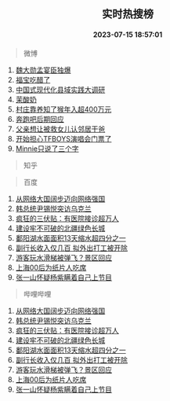 <div align="center"><h2>实时热搜榜</h2><h4>2023-07-15 18:57:01</h4></div>

> 微博  

1. [魏大勋孟宴臣独爆](https://s.weibo.com/weibo?q=%23%E9%AD%8F%E5%A4%A7%E5%8B%8B%E5%AD%9F%E5%AE%B4%E8%87%A3%E7%8B%AC%E7%88%86%23&t=31&band_rank=1&Refer=top)<br />
2. [福宝吃醋了](https://s.weibo.com/weibo?q=%23%E7%A6%8F%E5%AE%9D%E5%90%83%E9%86%8B%E4%BA%86%23&t=31&band_rank=2&Refer=top)<br />
3. [中国式现代化县域实践大调研](https://s.weibo.com/weibo?q=%23%E4%B8%AD%E5%9B%BD%E5%BC%8F%E7%8E%B0%E4%BB%A3%E5%8C%96%E5%8E%BF%E5%9F%9F%E5%AE%9E%E8%B7%B5%E5%A4%A7%E8%B0%83%E7%A0%94%23&t=31&band_rank=3&Refer=top)<br />
4. [茉酸奶](https://s.weibo.com/weibo?q=%E8%8C%89%E9%85%B8%E5%A5%B6&t=31&band_rank=4&Refer=top)<br />
5. [村庄靠养知了猴年入超400万元](https://s.weibo.com/weibo?q=%23%E6%9D%91%E5%BA%84%E9%9D%A0%E5%85%BB%E7%9F%A5%E4%BA%86%E7%8C%B4%E5%B9%B4%E5%85%A5%E8%B6%85400%E4%B8%87%E5%85%83%23&t=31&band_rank=5&Refer=top)<br />
6. [奔跑吧后期回应](https://s.weibo.com/weibo?q=%23%E5%A5%94%E8%B7%91%E5%90%A7%E5%90%8E%E6%9C%9F%E5%9B%9E%E5%BA%94%23&t=31&band_rank=6&Refer=top)<br />
7. [父亲想让被救女儿认邻居干爸](https://s.weibo.com/weibo?q=%23%E7%88%B6%E4%BA%B2%E6%83%B3%E8%AE%A9%E8%A2%AB%E6%95%91%E5%A5%B3%E5%84%BF%E8%AE%A4%E9%82%BB%E5%B1%85%E5%B9%B2%E7%88%B8%23&t=31&band_rank=7&Refer=top)<br />
8. [开始担心TFBOYS演唱会门票了](https://s.weibo.com/weibo?q=%23%E5%BC%80%E5%A7%8B%E6%8B%85%E5%BF%83TFBOYS%E6%BC%94%E5%94%B1%E4%BC%9A%E9%97%A8%E7%A5%A8%E4%BA%86%23&t=31&band_rank=8&Refer=top)<br />
9. [Minnie只说了三个字](https://s.weibo.com/weibo?q=%23Minnie%E5%8F%AA%E8%AF%B4%E4%BA%86%E4%B8%89%E4%B8%AA%E5%AD%97%23&t=31&band_rank=9&Refer=top)<br />

> 知乎  


> 百度  

1. [从网络大国阔步迈向网络强国](https://www.baidu.com/s?wd=%E4%BB%8E%E7%BD%91%E7%BB%9C%E5%A4%A7%E5%9B%BD%E9%98%94%E6%AD%A5%E8%BF%88%E5%90%91%E7%BD%91%E7%BB%9C%E5%BC%BA%E5%9B%BD&sa=fyb_news&rsv_dl=fyb_news)<br />
2. [韩总统尹锡悦突访乌克兰](https://www.baidu.com/s?wd=%E9%9F%A9%E6%80%BB%E7%BB%9F%E5%B0%B9%E9%94%A1%E6%82%A6%E7%AA%81%E8%AE%BF%E4%B9%8C%E5%85%8B%E5%85%B0&sa=fyb_news&rsv_dl=fyb_news)<br />
3. [疯狂的三伏贴：有医院接诊超万人](https://www.baidu.com/s?wd=%E7%96%AF%E7%8B%82%E7%9A%84%E4%B8%89%E4%BC%8F%E8%B4%B4%EF%BC%9A%E6%9C%89%E5%8C%BB%E9%99%A2%E6%8E%A5%E8%AF%8A%E8%B6%85%E4%B8%87%E4%BA%BA&sa=fyb_news&rsv_dl=fyb_news)<br />
4. [建设牢不可破的北疆绿色长城](https://www.baidu.com/s?wd=%E5%BB%BA%E8%AE%BE%E7%89%A2%E4%B8%8D%E5%8F%AF%E7%A0%B4%E7%9A%84%E5%8C%97%E7%96%86%E7%BB%BF%E8%89%B2%E9%95%BF%E5%9F%8E&sa=fyb_news&rsv_dl=fyb_news)<br />
5. [鄱阳湖水面面积13天缩水超四分之一](https://www.baidu.com/s?wd=%E9%84%B1%E9%98%B3%E6%B9%96%E6%B0%B4%E9%9D%A2%E9%9D%A2%E7%A7%AF13%E5%A4%A9%E7%BC%A9%E6%B0%B4%E8%B6%85%E5%9B%9B%E5%88%86%E4%B9%8B%E4%B8%80&sa=fyb_news&rsv_dl=fyb_news)<br />
6. [副行长收入仅几百 拟外出打工被开除](https://www.baidu.com/s?wd=%E5%89%AF%E8%A1%8C%E9%95%BF%E6%94%B6%E5%85%A5%E4%BB%85%E5%87%A0%E7%99%BE+%E6%8B%9F%E5%A4%96%E5%87%BA%E6%89%93%E5%B7%A5%E8%A2%AB%E5%BC%80%E9%99%A4&sa=fyb_news&rsv_dl=fyb_news)<br />
7. [游客玩水滑梯被弹飞？景区回应](https://www.baidu.com/s?wd=%E6%B8%B8%E5%AE%A2%E7%8E%A9%E6%B0%B4%E6%BB%91%E6%A2%AF%E8%A2%AB%E5%BC%B9%E9%A3%9E%EF%BC%9F%E6%99%AF%E5%8C%BA%E5%9B%9E%E5%BA%94&sa=fyb_news&rsv_dl=fyb_news)<br />
8. [上海00后为纸片人吃席](https://www.baidu.com/s?wd=%E4%B8%8A%E6%B5%B700%E5%90%8E%E4%B8%BA%E7%BA%B8%E7%89%87%E4%BA%BA%E5%90%83%E5%B8%AD&sa=fyb_news&rsv_dl=fyb_news)<br />
9. [张一山怀疑杨紫瞒着自己上节目](https://www.baidu.com/s?wd=%E5%BC%A0%E4%B8%80%E5%B1%B1%E6%80%80%E7%96%91%E6%9D%A8%E7%B4%AB%E7%9E%92%E7%9D%80%E8%87%AA%E5%B7%B1%E4%B8%8A%E8%8A%82%E7%9B%AE&sa=fyb_news&rsv_dl=fyb_news)<br />

> 哔哩哔哩  

1. [从网络大国阔步迈向网络强国](https://www.baidu.com/s?wd=%E4%BB%8E%E7%BD%91%E7%BB%9C%E5%A4%A7%E5%9B%BD%E9%98%94%E6%AD%A5%E8%BF%88%E5%90%91%E7%BD%91%E7%BB%9C%E5%BC%BA%E5%9B%BD&sa=fyb_news&rsv_dl=fyb_news)<br />
2. [韩总统尹锡悦突访乌克兰](https://www.baidu.com/s?wd=%E9%9F%A9%E6%80%BB%E7%BB%9F%E5%B0%B9%E9%94%A1%E6%82%A6%E7%AA%81%E8%AE%BF%E4%B9%8C%E5%85%8B%E5%85%B0&sa=fyb_news&rsv_dl=fyb_news)<br />
3. [疯狂的三伏贴：有医院接诊超万人](https://www.baidu.com/s?wd=%E7%96%AF%E7%8B%82%E7%9A%84%E4%B8%89%E4%BC%8F%E8%B4%B4%EF%BC%9A%E6%9C%89%E5%8C%BB%E9%99%A2%E6%8E%A5%E8%AF%8A%E8%B6%85%E4%B8%87%E4%BA%BA&sa=fyb_news&rsv_dl=fyb_news)<br />
4. [建设牢不可破的北疆绿色长城](https://www.baidu.com/s?wd=%E5%BB%BA%E8%AE%BE%E7%89%A2%E4%B8%8D%E5%8F%AF%E7%A0%B4%E7%9A%84%E5%8C%97%E7%96%86%E7%BB%BF%E8%89%B2%E9%95%BF%E5%9F%8E&sa=fyb_news&rsv_dl=fyb_news)<br />
5. [鄱阳湖水面面积13天缩水超四分之一](https://www.baidu.com/s?wd=%E9%84%B1%E9%98%B3%E6%B9%96%E6%B0%B4%E9%9D%A2%E9%9D%A2%E7%A7%AF13%E5%A4%A9%E7%BC%A9%E6%B0%B4%E8%B6%85%E5%9B%9B%E5%88%86%E4%B9%8B%E4%B8%80&sa=fyb_news&rsv_dl=fyb_news)<br />
6. [副行长收入仅几百 拟外出打工被开除](https://www.baidu.com/s?wd=%E5%89%AF%E8%A1%8C%E9%95%BF%E6%94%B6%E5%85%A5%E4%BB%85%E5%87%A0%E7%99%BE+%E6%8B%9F%E5%A4%96%E5%87%BA%E6%89%93%E5%B7%A5%E8%A2%AB%E5%BC%80%E9%99%A4&sa=fyb_news&rsv_dl=fyb_news)<br />
7. [游客玩水滑梯被弹飞？景区回应](https://www.baidu.com/s?wd=%E6%B8%B8%E5%AE%A2%E7%8E%A9%E6%B0%B4%E6%BB%91%E6%A2%AF%E8%A2%AB%E5%BC%B9%E9%A3%9E%EF%BC%9F%E6%99%AF%E5%8C%BA%E5%9B%9E%E5%BA%94&sa=fyb_news&rsv_dl=fyb_news)<br />
8. [上海00后为纸片人吃席](https://www.baidu.com/s?wd=%E4%B8%8A%E6%B5%B700%E5%90%8E%E4%B8%BA%E7%BA%B8%E7%89%87%E4%BA%BA%E5%90%83%E5%B8%AD&sa=fyb_news&rsv_dl=fyb_news)<br />
9. [张一山怀疑杨紫瞒着自己上节目](https://www.baidu.com/s?wd=%E5%BC%A0%E4%B8%80%E5%B1%B1%E6%80%80%E7%96%91%E6%9D%A8%E7%B4%AB%E7%9E%92%E7%9D%80%E8%87%AA%E5%B7%B1%E4%B8%8A%E8%8A%82%E7%9B%AE&sa=fyb_news&rsv_dl=fyb_news)<br />
